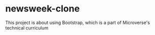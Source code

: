 # newsweek-clone
This project is about using Bootstrap, which is a part of Microverse's technical curriculum
